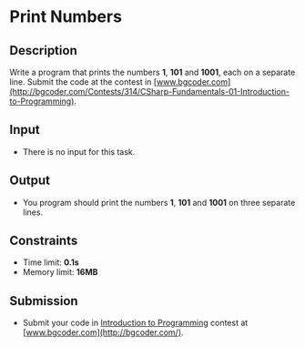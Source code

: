 # Print Numbers

## Description
Write a program that prints the numbers **1**, **101** and **1001**, each on a separate line. Submit the code at the contest in [www.bgcoder.com](http://bgcoder.com/Contests/314/CSharp-Fundamentals-01-Introduction-to-Programming).

## Input
- There is no input for this task.

## Output
- You program should print the numbers **1**, **101** and **1001** on three separate lines.

## Constraints
- Time limit: **0.1s**
- Memory limit: **16MB**

## Submission
- Submit your code in [Introduction to Programming](http://bgcoder.com/Contests/314/CSharp-Fundamentals-01-Introduction-to-Programming) contest at [www.bgcoder.com](http://bgcoder.com/).